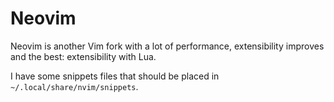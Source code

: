 # Neovim

Neovim is another Vim fork with a lot of performance, extensibility improves and
the best: extensibility with Lua.

I have some snippets files that should be placed in
`~/.local/share/nvim/snippets`.
